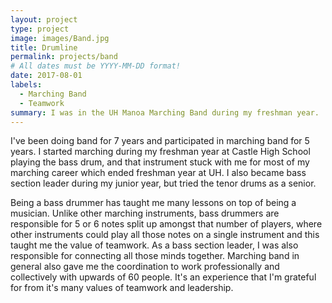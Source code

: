 ```yaml
---
layout: project
type: project
image: images/Band.jpg
title: Drumline
permalink: projects/band
# All dates must be YYYY-MM-DD format!
date: 2017-08-01
labels:
  - Marching Band
  - Teamwork
summary: I was in the UH Manoa Marching Band during my freshman year.
---
```



I've been doing band for 7 years and participated in marching band for 5 years. I started marching during my freshman year at Castle High
School playing the bass drum, and that instrument stuck with me for most of my marching career which ended freshman year at UH. I
also became bass section leader during my junior year, but tried the tenor drums as a senior.

Being a bass drummer has taught me many lessons on top of being a musician. Unlike other marching instruments, bass drummers are 
responsible for 5 or 6 notes split up amongst that number of players, where other instruments could play all those notes on a single 
instrument and this taught me the value of teamwork. As a bass section leader, I was also responsible for connecting all those minds
together. Marching band in general also gave me the coordination to work professionally and collectively with upwards of 60 people. It's
an experience that I'm grateful for from it's many values of teamwork and leadership. 
 
